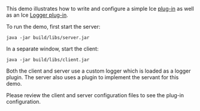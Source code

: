 This demo illustrates how to write and configure a simple Ice [plug-in][1]
as well as an Ice [Logger plug-in][2].

To run the demo, first start the server:

```
java -jar build/libs/server.jar
```

In a separate window, start the client:

```
java -jar build/libs/client.jar
```

Both the client and server use a custom logger which is loaded as
a logger plugin. The server also uses a plugin to implement the
servant for this demo.

Please review the client and server configuration files to see the
plug-in configuration.

[1]: https://doc.zeroc.com/display/Ice37/Plug-in+Facility
[2]: https://doc.zeroc.com/display/Ice37/Logger+Plug-ins
